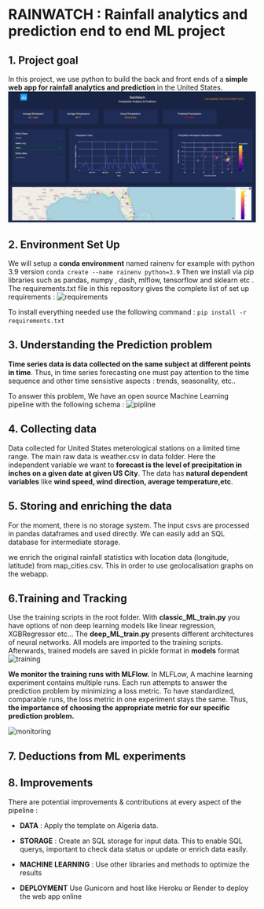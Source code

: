 # RAINWATCH : Rainfall analytics and prediction end to end ML project
## 1. Project goal 
In this project, we use python to build the back and front ends of a **simple web app for rainfall analytics and prediction** in the United States.
<img src="assets/rainwatch_screenshot.png"/> 


## 2. Environment Set Up
We will setup a **conda environment** named rainenv for example with python 3.9 version
```conda create --name rainenv python=3.9``` 
 Then we install via pip libraries such as pandas, numpy , dash, mlflow, tensorflow and sklearn etc . The requirements.txt file in this repository gives the complete list of set up requirements :
 ![requirements](assets/br_tech.png) 

To install everything needed use the following command : 
```pip install -r requirements.txt```

## 3. Understanding the Prediction problem 

**Time series data is data collected on the same subject at different points in time**. Thus, in time series forecasting one must pay attention to the time sequence and other time sensistive aspects : trends, seasonality, etc.. 

To answer this problem, We have an open source Machine Learning pipeline with the following schema :
 ![pipline](assets/pipeline_ml.png) 

## 4. Collecting data

Data collected for United States meterological stations on a limited time range. The main raw data is weather.csv in data folder.  Here the independent variable we want to **forecast is the level of precipitation in inches on a given date at given US City**. The data has **natural dependent variables** like **wind speed, wind direction, average temperature,etc**.

## 5. Storing and enriching the data 

For the moment, there is no storage system. The input csvs are processed in pandas dataframes and used directly. We can easily add an SQL database for intermediate storage.

we enrich the original rainfall statistics with location data (longitude, latitude) from map_cities.csv. This in order to use geolocalisation graphs on the webapp. 

## 6.Training and Tracking 

Use the training scripts in the root folder. With **classic_ML_train.py** you have options of non deep learning models like linear regression, XGBRegressor  etc... The **deep_ML_train.py** presents different architectures of neural networks. All models are imported to the training scripts. Afterwards, trained models are saved in pickle format in **models** format
 ![training](assets/archi.png) 

**We monitor the training runs with MLFlow.** In MLFLow, A machine learning experiment contains multiple runs. Each run attempts to answer the prediction problem by minimizing a loss metric. To have standardized, comparable runs, the loss metric in one experiment stays the same. Thus, **the importance of choosing the appropriate metric for our specific prediction problem.**

 ![monitoring](assets/mlflow_runs.png) 

## 7. Deductions from ML experiments





## 8. Improvements

There are potential improvements & contributions at every aspect of the pipeline :

* **DATA** : Apply the template on Algeria data. 
* **STORAGE** : Create an SQL storage for input data. This to enable SQL querys, important to check data status or update or enrich data easily. 

* **MACHINE LEARNING** : Use other libraries and methods to optimize the results 

* **DEPLOYMENT** Use Gunicorn and host like Heroku or Render to deploy the web app online

 